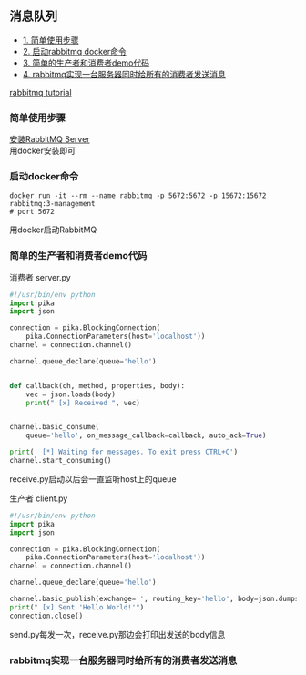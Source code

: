 ## 消息队列

 - [1. 简单使用步骤](#简单使用步骤)
 - [2. 启动rabbitmq docker命令](#启动docker命令)
 - [3. 简单的生产者和消费者demo代码](#简单的生产者和消费者demo代码)
 - [4. rabbitmq实现一台服务器同时给所有的消费者发送消息](#rabbitmq实现一台服务器同时给所有的消费者发送消息)


[rabbitmq tutorial](https://www.rabbitmq.com/tutorials/tutorial-one-python.html)<br>

### 简单使用步骤

[安装RabbitMQ Server](https://www.rabbitmq.com/download.html)<br>
用docker安装即可

### 启动docker命令

```shell
docker run -it --rm --name rabbitmq -p 5672:5672 -p 15672:15672 rabbitmq:3-management
# port 5672
```
用docker启动RabbitMQ

### 简单的生产者和消费者demo代码

消费者 server.py<br>
```python
#!/usr/bin/env python
import pika
import json

connection = pika.BlockingConnection(
    pika.ConnectionParameters(host='localhost'))
channel = connection.channel()

channel.queue_declare(queue='hello')


def callback(ch, method, properties, body):
    vec = json.loads(body)
    print(" [x] Received ", vec)


channel.basic_consume(
    queue='hello', on_message_callback=callback, auto_ack=True)

print(' [*] Waiting for messages. To exit press CTRL+C')
channel.start_consuming()
```
receive.py启动以后会一直监听host上的queue<br>

生产者 client.py<br>
```python
#!/usr/bin/env python
import pika
import json

connection = pika.BlockingConnection(
    pika.ConnectionParameters(host='localhost'))
channel = connection.channel()

channel.queue_declare(queue='hello')

channel.basic_publish(exchange='', routing_key='hello', body=json.dumps([1.2,0.99,5.5]))
print(" [x] Sent 'Hello World!'")
connection.close()
```
send.py每发一次，receive.py那边会打印出发送的body信息


### rabbitmq实现一台服务器同时给所有的消费者发送消息